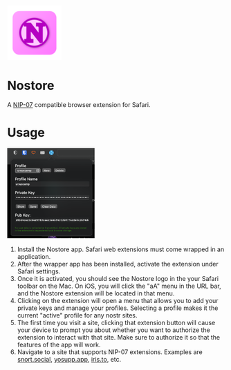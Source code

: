 <img src="assets/nostore/Icon-512.png" width="25%">

# Nostore

A [NIP-07][nip07] compatible browser extension for Safari.

[nip07]: https://github.com/nostr-protocol/nips/blob/master/07.md

# Usage

<img src="assets/nostore/nostore1.png" width="40%">

1. Install the Nostore app. Safari web extensions must come wrapped in an application.
2. After the wrapper app has been installed, activate the extension under Safari settings.
3. Once it is activated, you should see the Nostore logo in the your Safari toolbar on the Mac. On iOS, you will click the "aA" menu in the URL bar, and the Nostore extension will be located in that menu.
4. Clicking on the extension will open a menu that allows you to add your private keys and manage your profiles. Selecting a profile makes it the current "active" profile for any nostr sites.
5. The first time you visit a site, clicking that extension button will cause your device to prompt you about whether you want to authorize the extension to interact with that site. Make sure to authorize it so that the features of the app will work.
6. Navigate to a site that supports NIP-07 extensions. Examples are [snort.social](https://snort.social), [yosupp.app](https://yosup.app), [iris.to](https://iris.to), etc.